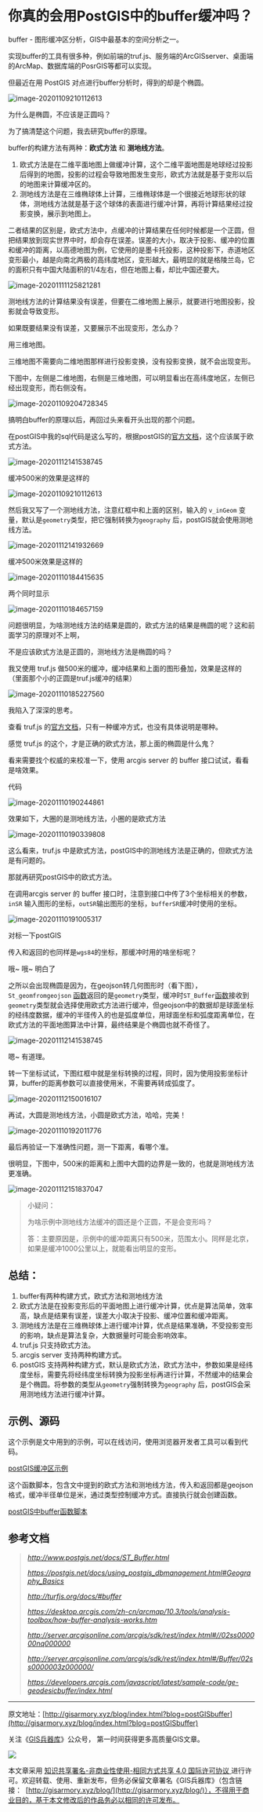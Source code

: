 # 你真的会用PostGIS中的buffer缓冲吗？

buffer - 图形缓冲区分析，GIS中最基本的空间分析之一。

实现buffer的工具有很多种，例如前端的truf.js、服务端的ArcGISserver、桌面端的ArcMap、数据库端的PosrGIS等都可以实现。

但最近在用 PostGIS 对点进行buffer分析时，得到的却是个椭圆。

![image-20201109210112613](http://blogimage.gisarmory.xyz/20201112122638.png)

为什么是椭圆，不应该是正圆吗？

为了搞清楚这个问题，我去研究buffer的原理。

buffer的构建方法有两种：**欧式方法** 和 **测地线方法**。

1. 欧式方法是在二维平面地图上做缓冲计算，这个二维平面地图是地球经过投影后得到的地图，投影的过程会导致地图发生变形，欧式方法就是基于变形以后的地图来计算缓冲区的。
2. 测地线方法是在三维椭球体上计算，三维椭球体是一个很接近地球形状的球体，测地线方法就是基于这个球体的表面进行缓冲计算，再将计算结果经过投影变换，展示到地图上。


二者结果的区别是，欧式方法中，点缓冲的计算结果在任何时候都是一个正圆，但把结果放到现实世界中时，却会存在误差。误差的大小，取决于投影、缓冲的位置和缓冲的距离，以高德地图为例，它使用的是墨卡托投影，这种投影下，赤道地区变形最小，越是向南北两极的高纬度地区，变形越大，最明显的就是格陵兰岛，它的面积只有中国大陆面积的1/4左右，但在地图上看，却比中国还要大。

![image-20201111125821281](http://blogimage.gisarmory.xyz/20201112122649.png)



测地线方法的计算结果没有误差，但要在二维地图上展示，就要进行地图投影，投影就会导致变形。

如果既要结果没有误差，又要展示不出现变形，怎么办？

用三维地图。

三维地图不需要向二维地图那样进行投影变换，没有投影变换，就不会出现变形。

下图中，左侧是二维地图，右侧是三维地图，可以明显看出在高纬度地区，左侧已经出现变形，而右侧没有。

![image-20201109204728345](http://blogimage.gisarmory.xyz/20201112122653.png)



搞明白buffer的原理以后，再回过头来看开头出现的那个问题。

在postGIS中我的sql代码是这么写的，根据postGIS的[官方文档](http://www.postgis.net/docs/ST_Buffer.html)，这个应该属于欧式方法。

![image-20201112141538745](http://blogimage.gisarmory.xyz/20201112154513.png)

缓冲500米的效果是这样的

![image-20201109210112613](http://blogimage.gisarmory.xyz/20201112122638.png)



然后我又写了一个测地线方法，注意红框中和上面的区别，输入的 `v_inGeom` 变量，默认是`geometry`类型，把它强制转换为`geography` 后，postGIS就会使用测地线方法。

![image-20201112141932669](http://blogimage.gisarmory.xyz/20201112154509.png)

缓冲500米效果是这样的

![image-20201110184415635](http://blogimage.gisarmory.xyz/20201112122708.png)

两个同时显示

![image-20201110184657159](http://blogimage.gisarmory.xyz/20201112122718.png)

问题很明显，为啥测地线方法的结果是圆的，欧式方法的结果是椭圆的呢？这和前面学习的原理对不上啊，

不是应该欧式方法是正圆的，测地线方法是椭圆的吗？

我又使用 truf.js 做500米的缓冲，缓冲结果和上面的图形叠加，效果是这样的（里面那个小的正圆是truf.js缓冲的结果）

![image-20201110185227560](http://blogimage.gisarmory.xyz/20201112122735.png)

我陷入了深深的思考。

查看 truf.js 的[官方文档](http://turfjs.org/docs/#buffer)，只有一种缓冲方式，也没有具体说明是哪种。

感觉 truf.js 的这个，才是正确的欧式方法，那上面的椭圆是什么鬼？



看来需要找个权威的来校准一下，使用 arcgis server 的 buffer 接口试试，看看是啥效果。

代码

![image-20201110190244861](http://blogimage.gisarmory.xyz/20201112122740.png)

效果如下，大圈的是测地线方法，小圈的是欧式方法

![image-20201110190339808](http://blogimage.gisarmory.xyz/20201112122743.png)



这么看来，truf.js 中是欧式方法，postGIS中的测地线方法是正确的，但欧式方法是有问题的。

那就再研究postGIS中的欧式方法。

在调用arcgis server 的 buffer 接口时，注意到接口中传了3个坐标相关的参数，`inSR` 输入图形的坐标，`outSR`输出图形的坐标，`bufferSR`缓冲时使用的坐标。

![image-20201110191005317](http://blogimage.gisarmory.xyz/20201112122747.png)

对标一下postGIS

传入和返回的也同样是`wgs84`的坐标，那缓冲时用的啥坐标呢？

哦~ 哦~   明白了

之所以会出现椭圆是因为，在geojson转几何图形时（看下图），`St_geomfromgeojson` [函数](http://postgis.net/docs/ST_GeomFromGeoJSON.html)返回的是`geometry`类型，缓冲时`ST_Buffer`[函数](http://www.postgis.net/docs/ST_Buffer.html)接收到`geometry`类型就会选择使用欧式方法进行缓冲，但geojson中的数据却是球面坐标的经纬度数据，缓冲的半径传入的也是弧度单位，用球面坐标和弧度距离单位，在欧式方法的平面地图算法中计算，最终结果是个椭圆也就不奇怪了。

![image-20201112141538745](http://blogimage.gisarmory.xyz/20201112154529.png)

嗯~ 有道理。

转一下坐标试试，下图红框中就是坐标转换的过程，同时，因为使用投影坐标计算，buffer的距离参数可以直接使用米，不需要再转成弧度了。

![image-20201112150016107](http://blogimage.gisarmory.xyz/20201112154533.png)

再试，大圆是测地线方法，小圆是欧式方法，哈哈，完美！

![image-20201110192011776](http://blogimage.gisarmory.xyz/20201112122753.png)

最后再验证一下准确性问题，测一下距离，看哪个准。

很明显，下图中，500米的距离和上图中大圆的边界是一致的，也就是测地线方法更准确。

![image-20201112151837047](http://blogimage.gisarmory.xyz/20201112155024.png)



> 小疑问：
>
> 为啥示例中测地线方法缓冲的圆还是个正圆，不是会变形吗？
>
> 答：主要原因是，示例中的缓冲距离只有500米，范围太小。同样是北京，如果是缓冲1000公里以上，就能看出明显的变形。



## 总结：

1. buffer有两种构建方式，欧式方法和测地线方法
2. 欧式方法是在投影变形后的平面地图上进行缓冲计算，优点是算法简单，效率高，缺点是结果有误差，误差大小取决于投影、缓冲位置和缓冲距离。
3. 测地线方法是在三维椭球体上进行缓冲计算，优点是结果准确，不受投影变形的影响，缺点是算法复杂，大数据量时可能会影响效率。
4. truf.js 只支持欧式方法。
5. arcgis server 支持两种构建方式。
6. postGIS 支持两种构建方式，默认是欧式方法，欧式方法中，参数如果是经纬度坐标，需要先将经纬度坐标转换为投影坐标再进行计算，不然缓冲的结果会是个椭圆。将参数的类型从`geometry`强制转换为`geography` 后，postGIS会采用测地线方法进行缓冲计算。

## 示例、源码

这个示例是文中用到的示例，可以在线访问，使用浏览器开发者工具可以看到代码。

[postGIS缓冲区示例](http://gisarmory.xyz/blog/index.html?demo=postGISbuffer)

这个函数脚本，包含文中提到的欧式方法和测地线方法，传入和返回都是geojson格式，缓冲半径单位是米，通过类型控制缓冲方式。直接执行就会创建函数。

[postGIS中buffer函数脚本](http://gisarmory.xyz/blog/index.html?source=postGISbuffer)



## 参考文档

> *http://www.postgis.net/docs/ST_Buffer.html*
>
> *https://postgis.net/docs/using_postgis_dbmanagement.html#Geography_Basics*
>
> *http://turfjs.org/docs/#buffer*
>
> *https://desktop.arcgis.com/zh-cn/arcmap/10.3/tools/analysis-toolbox/how-buffer-analysis-works.htm*
>
> *http://server.arcgisonline.com/arcgis/sdk/rest/index.html#//02ss000000nq000000*
>
> *http://server.arcgisonline.com/arcgis/sdk/rest/index.html#/Buffer/02ss0000003z000000/*
>
> *https://developers.arcgis.com/javascript/latest/sample-code/ge-geodesicbuffer/index.html*





* * *

原文地址：[http://gisarmory.xyz/blog/index.html?blog=postGISbuffer](http://gisarmory.xyz/blog/index.html?blog=postGISbuffer)

关注《[GIS兵器库](http://gisarmory.xyz/blog/index.html?blog=wechat)》公众号， 第一时间获得更多高质量GIS文章。

![](http://blogimage.gisarmory.xyz/20200923063756.png)

本文章采用 [知识共享署名-非商业性使用-相同方式共享 4.0 国际许可协议 ](https://creativecommons.org/licenses/by-nc-sa/4.0/deed.zh)进行许可。欢迎转载、使用、重新发布，但务必保留文章署名《GIS兵器库》（包含链接：  [http://gisarmory.xyz/blog/](http://gisarmory.xyz/blog/)），不得用于商业目的，基于本文修改后的作品务必以相同的许可发布。